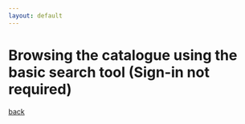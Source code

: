 ```yaml
---
layout: default
---
```



# Browsing the catalogue using the basic search tool (Sign-in not required)


[back](./)
